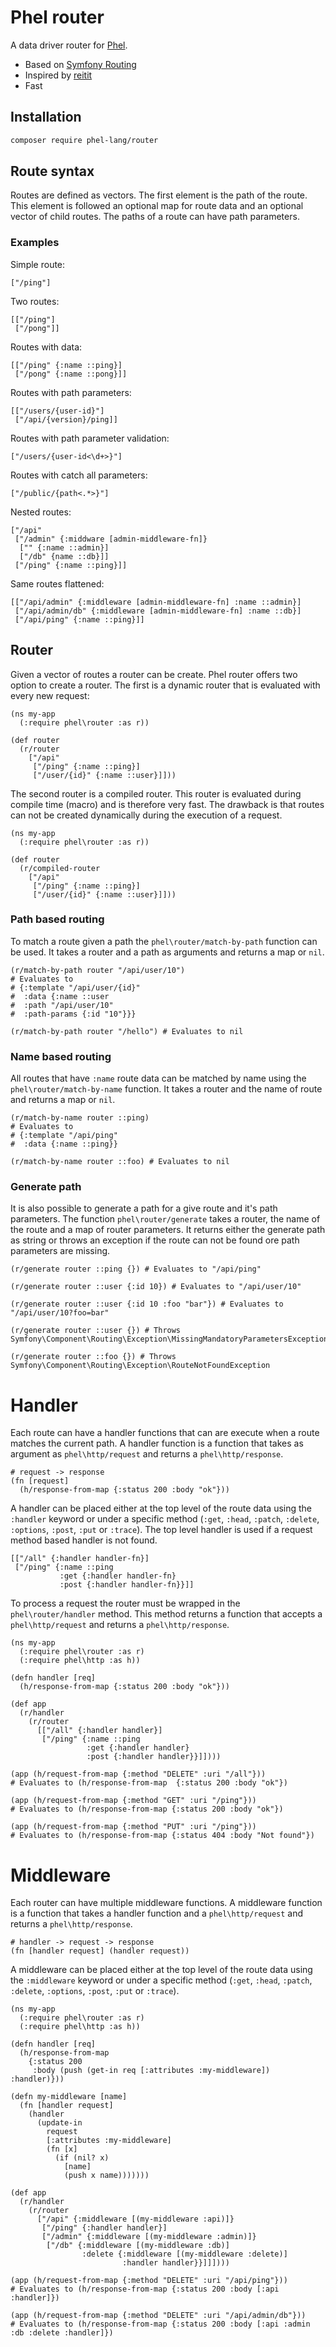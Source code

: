 # Phel router

A data driver router for [Phel](https://phel-lang.org/).

* Based on [Symfony Routing](https://github.com/symfony/routing)
* Inspired by [reitit](https://github.com/metosin/reitit)
* Fast

## Installation

```bash
composer require phel-lang/router
```

## Route syntax

Routes are defined as vectors. The first element is the path of the route. This element is followed an optional map for route data and an optional vector of child routes. The paths of a route can have path parameters.

### Examples

Simple route:

```phel
["/ping"]
```

Two routes:

```phel
[["/ping"]
 ["/pong"]]
```

Routes with data:

```phel
[["/ping" {:name ::ping}]
 ["/pong" {:name ::pong}]]
```

Routes with path parameters:

```phel
[["/users/{user-id}"]
 ["/api/{version}/ping]]
```

Routes with path parameter validation:

```phel
["/users/{user-id<\d+>}"]
```

Routes with catch all parameters:

```phel
["/public/{path<.*>}"]
```

Nested routes:

```phel
["/api"
 ["/admin" {:middware [admin-middleware-fn]}
  ["" {:name ::admin}]
  ["/db" {name ::db}]]
 ["/ping" {:name ::ping}]]
```

Same routes flattened:

```phel
[["/api/admin" {:middleware [admin-middleware-fn] :name ::admin}]
 ["/api/admin/db" {:middleware [admin-middleware-fn] :name ::db}]
 ["/api/ping" {:name ::ping}]]
```

## Router

Given a vector of routes a router can be create. Phel router offers two option to create a router. The first is a dynamic router that is evaluated with every new request:

```phel
(ns my-app
  (:require phel\router :as r))

(def router
  (r/router
    ["/api"
     ["/ping" {:name ::ping}]
     ["/user/{id}" {:name ::user}]]))
```

The second router is a compiled router. This router is evaluated during compile time (macro) and is therefore very fast. The drawback is that routes can not be created dynamically during the execution of a request.

```phel
(ns my-app
  (:require phel\router :as r))

(def router
  (r/compiled-router
    ["/api"
     ["/ping" {:name ::ping}]
     ["/user/{id}" {:name ::user}]]))
```

### Path based routing

To match a route given a path the `phel\router/match-by-path` function can be used. It takes a router and a path as arguments and returns a map or `nil`.

```phel
(r/match-by-path router "/api/user/10")
# Evaluates to
# {:template "/api/user/{id}"
#  :data {:name ::user
#  :path "/api/user/10"
#  :path-params {:id "10"}}}

(r/match-by-path router "/hello") # Evaluates to nil
```


### Name based routing

All routes that have `:name` route data can be matched by name using the `phel\router/match-by-name` function. It takes a router and the name of route and returns a map or `nil`.

```phel
(r/match-by-name router ::ping)
# Evaluates to
# {:template "/api/ping"
#  :data {:name ::ping}}

(r/match-by-name router ::foo) # Evaluates to nil
```

### Generate path

It is also possible to generate a path for a give route and it's path parameters. The function `phel\router/generate` takes a router, the name of the route and a map of router parameters. It returns either the generate path as string or throws an exception if the route can not be found ore path parameters are missing.

```phel
(r/generate router ::ping {}) # Evaluates to "/api/ping"

(r/generate router ::user {:id 10}) # Evaluates to "/api/user/10"

(r/generate router ::user {:id 10 :foo "bar"}) # Evaluates to "/api/user/10?foo=bar"

(r/generate router ::user {}) # Throws Symfony\Component\Routing\Exception\MissingMandatoryParametersException

(r/generate router ::foo {}) # Throws Symfony\Component\Routing\Exception\RouteNotFoundException
```

# Handler

Each route can have a handler functions that can are execute when a route matches the current path. A handler function is a function that takes as argument as `phel\http/request` and returns a `phel\http/response`.

```phel
# request -> response
(fn [request]
  (h/response-from-map {:status 200 :body "ok"}))
```

A handler can be placed either at the top level of the route data using the `:handler` keyword or under a specific method (`:get`, `:head`, `:patch`, `:delete`, `:options`, `:post`, `:put` or `:trace`). The top level handler is used if a request method based handler is not found.

```phel
[["/all" {:handler handler-fn}]
 ["/ping" {:name ::ping
           :get {:handler handler-fn}
           :post {:handler handler-fn}}]]
```

To process a request the router must be wrapped in the `phel\router/handler` method. This method returns a function that accepts a `phel\http/request` and returns a `phel\http/response`.

```phel
(ns my-app
  (:require phel\router :as r)
  (:require phel\http :as h))

(defn handler [req]
  (h/response-from-map {:status 200 :body "ok"}))

(def app
  (r/handler
    (r/router
      [["/all" {:handler handler}]
       ["/ping" {:name ::ping
                 :get {:handler handler}
                 :post {:handler handler}}]])))

(app (h/request-from-map {:method "DELETE" :uri "/all"}))
# Evaluates to (h/response-from-map  {:status 200 :body "ok"})

(app (h/request-from-map {:method "GET" :uri "/ping"}))
# Evaluates to (h/response-from-map {:status 200 :body "ok"})

(app (h/request-from-map {:method "PUT" :uri "/ping"}))
# Evaluates to (h/response-from-map {:status 404 :body "Not found"})
```

# Middleware

Each router can have multiple middleware functions. A middleware function is a function that takes a handler function and a `phel\http/request` and returns a `phel\http/response`.

```phel
# handler -> request -> response
(fn [handler request] (handler request))
```

A middleware can be placed either at the top level of the route data using the `:middleware` keyword or under a specific method (`:get`, `:head`, `:patch`, `:delete`, `:options`, `:post`, `:put` or `:trace`).

```phel
(ns my-app
  (:require phel\router :as r)
  (:require phel\http :as h))

(defn handler [req]
  (h/response-from-map
    {:status 200
     :body (push (get-in req [:attributes :my-middleware]) :handler)}))

(defn my-middleware [name]
  (fn [handler request]
    (handler
      (update-in
        request
        [:attributes :my-middleware]
        (fn [x]
          (if (nil? x)
            [name]
            (push x name)))))))

(def app
  (r/handler
    (r/router
      ["/api" {:middleware [(my-middleware :api)]}
       ["/ping" {:handler handler}]
       ["/admin" {:middleware [(my-middleware :admin)]}
        ["/db" {:middleware [(my-middleware :db)]
                :delete {:middleware [(my-middleware :delete)]
                         :handler handler}}]]])))

(app (h/request-from-map {:method "DELETE" :uri "/api/ping"}))
# Evaluates to (h/response-from-map {:status 200 :body [:api :handler]})

(app (h/request-from-map {:method "DELETE" :uri "/api/admin/db"}))
# Evaluates to (h/response-from-map {:status 200 :body [:api :admin :db :delete :handler]})
```
